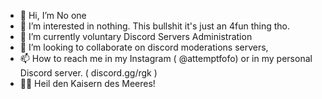 - 👋 Hi, I’m No one
- 👀 I’m interested in nothing. This bullshit it's just an 4fun thing tho.
- 🌱 I’m currently voluntary Discord Servers Administration
- 💞️ I’m looking to collaborate on discord moderations servers, 
- 📫 How to reach me in my Instagram ( @attemptfofo) or in my personal Discord server. ( discord.gg/rgk )
- 🏴‍☠️ Heil den Kaisern des Meeres!


<!---
Pr0udSecurity/Pr0udSecurity is a ✨ special ✨ repository because its `README.md` (this file) appears on your GitHub profile.
You can click the Preview link to take a look at your changes.
--->
